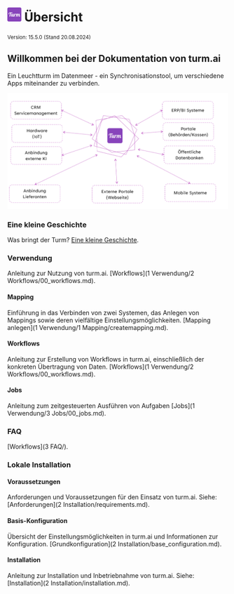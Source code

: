 
# ![turm](img/turm.png)  Übersicht

<small>Version: 15.5.0 (Stand 20.08.2024)</small>


## Willkommen bei der Dokumentation von turm.ai

Ein Leuchtturm im Datenmeer - ein Synchronisationstool, um verschiedene Apps miteinander zu verbinden.





![Turm Connect](img/turm_connect.png)


### Eine kleine Geschichte

Was bringt der Turm? [Eine kleine Geschichte](turmstory.md).

### Verwendung
Anleitung zur Nutzung von turm.ai.
[Workflows](1 Verwendung/2 Workflows/00_workflows.md).


#### Mapping
Einführung in das Verbinden von zwei Systemen, das Anlegen von Mappings sowie deren vielfältige Einstellungsmöglichkeiten.
[Mapping anlegen](1 Verwendung/1 Mapping/createmapping.md).

#### Workflows
Anleitung zur Erstellung von Workflows in turm.ai, einschließlich der konkreten Übertragung von Daten.
[Workflows](1 Verwendung/2 Workflows/00_workflows.md).

#### Jobs
Anleitung zum zeitgesteuerten Ausführen von Aufgaben
[Jobs](1 Verwendung/3 Jobs/00_jobs.md).


### FAQ
[Workflows](3 FAQ/).

### Lokale Installation

#### Voraussetzungen
Anforderungen und Voraussetzungen für den Einsatz von turm.ai.
Siehe: [Anforderungen](2 Installation/requirements.md).

#### Basis-Konfiguration
Übersicht der Einstellungsmöglichkeiten in turm.ai und Informationen zur Konfiguration.
[Grundkonfiguration](2 Installation/base_configuration.md).

#### Installation
Anleitung zur Installation und Inbetriebnahme von turm.ai.
Siehe: [Installation](2 Installation/installation.md).
